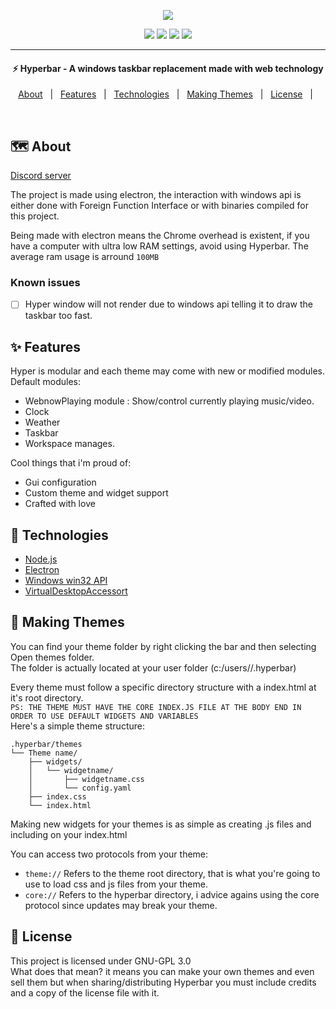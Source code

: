 <p align="center"><img src="https://i.imgur.com/W8xDQCG.png"></p>

<p  align="center">
<img src="https://img.shields.io/badge/PLATFORM-Windows%20x64-%2300A3FF?style=flat-square&logo=window"/> <img src="https://img.shields.io/discord/763847972013342740?color=%2300A9FF&label=Discord&logo=discord&logoColor=%23ffffff&style=flat-square"/> <img src="https://img.shields.io/david/nodgear/hyperbar?color=%2300A3FF&logo=npm&style=flat-square"/> <img src="https://img.shields.io/badge/CODE%20STYLE-Standard-%2300A3FF?logo=javascript&style=flat-square">
</p>

<hr>
<h4 align="center">⚡ Hyperbar - A windows taskbar replacement made with web technology</h1>
<p align="center">
  <a href="#-about">About</a> &#xa0; | &#xa0;
  <a href="#-features">Features</a> &#xa0; | &#xa0;
  <a href="#-technologies">Technologies</a> &#xa0; | &#xa0;
  <a href="#-making-themes">Making Themes</a> &#xa0; | &#xa0;
  <a href="#-license">License</a> &#xa0; | &#xa0;
</p>
<br>

## 🗺️ About ##
[Discord server](https://discord.gg/MEKtpUPBeU)

The project is made using electron, the interaction with windows api is either done with Foreign Function Interface or with binaries compiled for this project.

Being made with electron means the Chrome overhead is existent, if you have a computer with ultra low RAM settings, avoid using Hyperbar. The average ram usage is arround `100MB`

### Known issues ###
- [ ] Hyper window will not render due to windows api telling it to draw the taskbar too fast.

## ✨ Features ##
Hyper is modular and each theme may come with new or modified modules.<br>
Default modules:<br>
 - WebnowPlaying module : Show/control currently playing music/video.
 - Clock
 - Weather
 - Taskbar
 - Workspace manages.

Cool things that i'm proud of:
 - Gui configuration
 - Custom theme and widget support
 - Crafted with love

## 🚀 Technologies ##
- [Node.js](https://nodejs.org/en/)
- [Electron](https://www.electronjs.org/)
- [Windows win32 API](https://docs.microsoft.com/en-us/windows/win32/apiindex/windows-api-list)
- [VirtualDesktopAccessort](https://github.com/Ciantic/VirtualDesktopAccessor)

## 📐 Making Themes ##
You can find your theme folder by right clicking the bar and then selecting Open themes folder.<bR>
The folder is actually located at your user folder (c:/users/<your username>/.hyperbar)<br>

Every theme must follow a specific directory structure with a index.html at it's root directory.<br>
`PS: THE THEME MUST HAVE THE CORE INDEX.JS FILE AT THE BODY END IN ORDER TO USE DEFAULT WIDGETS AND VARIABLES`<br>
Here's a simple theme structure:
```
.hyperbar/themes
└── Theme name/
    ├── widgets/
    │   └── widgetname/
    │       ├── widgetname.css
    │       └── config.yaml
    ├── index.css
    └── index.html
```

Making new widgets for your themes is as simple as creating .js files and including on your index.html

You can access two protocols from your theme:<br>
 - `theme://` Refers to the theme root directory, that is what you're going to use to load css and js files from your theme.
 - `core://` Refers to the hyperbar directory, i advice agains using the core protocol since updates may break your theme.

## 📝 License ##
This project is licensed under GNU-GPL 3.0<br>
What does that mean? it means you can make your own themes and even sell them but when sharing/distributing Hyperbar you must include credits and a copy of the license file with it.
